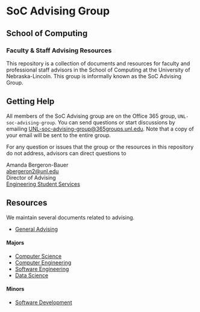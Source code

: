 # SoC Advising Group
## School of Computing
### Faculty & Staff Advising Resources

This repository is a collection of documents and resources for faculty and
professional staff advisors in the School of Computing at the University
of Nebraska-Lincoln.  This group is informally known as the SoC Advising
Group.

## Getting Help

All members of the SoC Advising group are on the Office 365 group,
`UNL-soc-advising-group`.  You can send questions or start discussions by
emailing <UNL-soc-advising-group@365groups.unl.edu>.  Note that a copy of
your email will be sent to the entire group.

For any question or issues that the group or the resources in this repository
do not address, advisors can direct questions to

Amanda Bergeron-Bauer  
<abergeron2@unl.edu>  
Director of Advising  
[Engineering Student Services](https://engineering.unl.edu/undergraduate-programs/contact-ess/)

## Resources

We maintain several documents related to advising.

* [General Advising](./general_advising.md)  

#### Majors

* [Computer Science](./computer_science.md)   
* [Computer Engineering](./computer_engineering.md)  
* [Software Engineering](./software_engineering.md)  
* [Data Science](./data_science.md)  

#### Minors

* [Software Development](./software_development.md)
